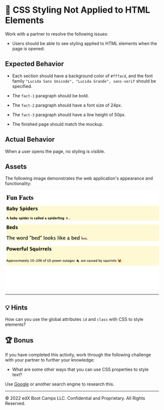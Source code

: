# 🐛 CSS Styling Not Applied to HTML Elements

Work with a partner to resolve the following issues:

* Users should be able to see styling applied to HTML elements when the page is opened.

## Expected Behavior

* Each section should have a background color of `#fffacd`, and the font family `"Lucida Sans Unicode", "Lucida Grande", sans-serif` should be specified.

* The `fact-1` paragraph should be bold.

* The `fact-2` paragraph should have a font size of 24px.

* The `fact-3` paragraph should have a line height of 50px.

* The finished page should match the mockup.

## Actual Behavior

When a user opens the page, no styling is visible. 

## Assets

The following image demonstrates the web application's appearance and functionality:

![Beneath a heading labeled "Fun Facts," subheadings list  topics above paragraphs of different font sizes, all on yellow backgrounds.](assets/image-1.png)

---

## 💡 Hints

How can you use the global attributes `id` and `class` with CSS to style elements?

## 🏆 Bonus

If you have completed this activity, work through the following challenge with your partner to further your knowledge:

* What are some other ways that you can use CSS properties to style text? 

Use [Google](https://www.google.com) or another search engine to research this.

---

© 2022 edX Boot Camps LLC. Confidential and Proprietary. All Rights Reserved.
